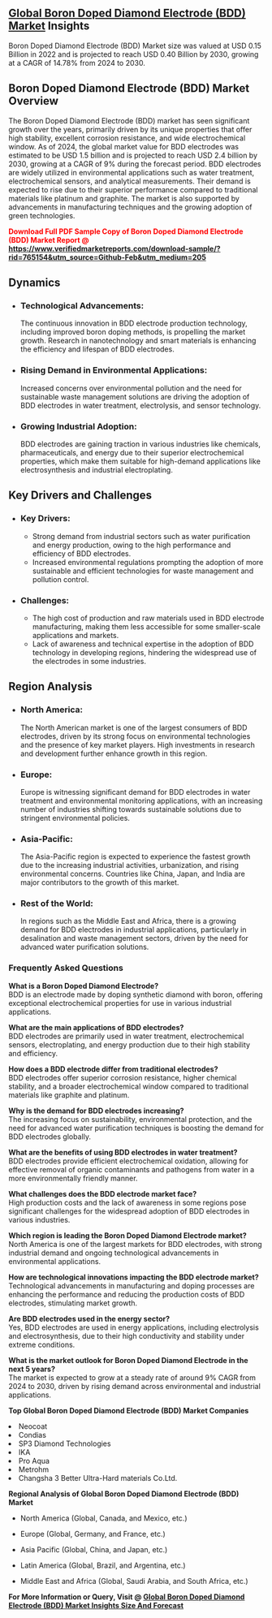 <h2><a href="https://www.verifiedmarketreports.com/download-sample/?rid=765154&amp;utm_source=Github&amp;utm_medium=205" target="_blank">Global Boron Doped Diamond Electrode (BDD) Market</a> Insights</h2><p>Boron Doped Diamond Electrode (BDD) Market size was valued at USD 0.15 Billion in 2022 and is projected to reach USD 0.40 Billion by 2030, growing at a CAGR of 14.78% from 2024 to 2030.</p><p> <h2>Boron Doped Diamond Electrode (BDD) Market Overview</h2> <p>The Boron Doped Diamond Electrode (BDD) market has seen significant growth over the years, primarily driven by its unique properties that offer high stability, excellent corrosion resistance, and wide electrochemical window. As of 2024, the global market value for BDD electrodes was estimated to be USD 1.5 billion and is projected to reach USD 2.4 billion by 2030, growing at a CAGR of 9% during the forecast period. BDD electrodes are widely utilized in environmental applications such as water treatment, electrochemical sensors, and analytical measurements. Their demand is expected to rise due to their superior performance compared to traditional materials like platinum and graphite. The market is also supported by advancements in manufacturing techniques and the growing adoption of green technologies. </p> <p><strong><p><span class=""><span style="color: #ff0000;"><strong>Download Full PDF Sample Copy of Boron Doped Diamond Electrode (BDD) Market Report</strong> @ </span><a href="https://www.verifiedmarketreports.com/download-sample/?rid=765154&amp;utm_source=Github-Feb&amp;utm_medium=205" target="_blank">https://www.verifiedmarketreports.com/download-sample/?rid=765154&amp;utm_source=Github-Feb&amp;utm_medium=205</a></span></p></strong></p> <h2>Dynamics</h2> <ul> <li><h3>Technological Advancements:</h3> The continuous innovation in BDD electrode production technology, including improved boron doping methods, is propelling the market growth. Research in nanotechnology and smart materials is enhancing the efficiency and lifespan of BDD electrodes.</li> <li><h3>Rising Demand in Environmental Applications:</h3> Increased concerns over environmental pollution and the need for sustainable waste management solutions are driving the adoption of BDD electrodes in water treatment, electrolysis, and sensor technology.</li> <li><h3>Growing Industrial Adoption:</h3> BDD electrodes are gaining traction in various industries like chemicals, pharmaceuticals, and energy due to their superior electrochemical properties, which make them suitable for high-demand applications like electrosynthesis and industrial electroplating.</li> </ul> <h2>Key Drivers and Challenges</h2> <ul> <li><h3>Key Drivers:</h3> <ul> <li>Strong demand from industrial sectors such as water purification and energy production, owing to the high performance and efficiency of BDD electrodes.</li> <li>Increased environmental regulations prompting the adoption of more sustainable and efficient technologies for waste management and pollution control.</li> </ul> </li> <li><h3>Challenges:</h3> <ul> <li>The high cost of production and raw materials used in BDD electrode manufacturing, making them less accessible for some smaller-scale applications and markets.</li> <li>Lack of awareness and technical expertise in the adoption of BDD technology in developing regions, hindering the widespread use of the electrodes in some industries.</li> </ul> </li> </ul> <h2>Region Analysis</h2> <ul> <li><h3>North America:</h3> The North American market is one of the largest consumers of BDD electrodes, driven by its strong focus on environmental technologies and the presence of key market players. High investments in research and development further enhance growth in this region.</li> <li><h3>Europe:</h3> Europe is witnessing significant demand for BDD electrodes in water treatment and environmental monitoring applications, with an increasing number of industries shifting towards sustainable solutions due to stringent environmental policies.</li> <li><h3>Asia-Pacific:</h3> The Asia-Pacific region is expected to experience the fastest growth due to the increasing industrial activities, urbanization, and rising environmental concerns. Countries like China, Japan, and India are major contributors to the growth of this market.</li> <li><h3>Rest of the World:</h3> In regions such as the Middle East and Africa, there is a growing demand for BDD electrodes in industrial applications, particularly in desalination and waste management sectors, driven by the need for advanced water purification solutions.</li> </ul> <h3>Frequently Asked Questions</h3> <p><strong>What is a Boron Doped Diamond Electrode?</strong><br>BDD is an electrode made by doping synthetic diamond with boron, offering exceptional electrochemical properties for use in various industrial applications.</p> <p><strong>What are the main applications of BDD electrodes?</strong><br>BDD electrodes are primarily used in water treatment, electrochemical sensors, electroplating, and energy production due to their high stability and efficiency.</p> <p><strong>How does a BDD electrode differ from traditional electrodes?</strong><br>BDD electrodes offer superior corrosion resistance, higher chemical stability, and a broader electrochemical window compared to traditional materials like graphite and platinum.</p> <p><strong>Why is the demand for BDD electrodes increasing?</strong><br>The increasing focus on sustainability, environmental protection, and the need for advanced water purification techniques is boosting the demand for BDD electrodes globally.</p> <p><strong>What are the benefits of using BDD electrodes in water treatment?</strong><br>BDD electrodes provide efficient electrochemical oxidation, allowing for effective removal of organic contaminants and pathogens from water in a more environmentally friendly manner.</p> <p><strong>What challenges does the BDD electrode market face?</strong><br>High production costs and the lack of awareness in some regions pose significant challenges for the widespread adoption of BDD electrodes in various industries.</p> <p><strong>Which region is leading the Boron Doped Diamond Electrode market?</strong><br>North America is one of the largest markets for BDD electrodes, with strong industrial demand and ongoing technological advancements in environmental applications.</p> <p><strong>How are technological innovations impacting the BDD electrode market?</strong><br>Technological advancements in manufacturing and doping processes are enhancing the performance and reducing the production costs of BDD electrodes, stimulating market growth.</p> <p><strong>Are BDD electrodes used in the energy sector?</strong><br>Yes, BDD electrodes are used in energy applications, including electrolysis and electrosynthesis, due to their high conductivity and stability under extreme conditions.</p> <p><strong>What is the market outlook for Boron Doped Diamond Electrode in the next 5 years?</strong><br>The market is expected to grow at a steady rate of around 9% CAGR from 2024 to 2030, driven by rising demand across environmental and industrial applications.</p> </p><p><strong>Top Global Boron Doped Diamond Electrode (BDD) Market Companies</strong></p><div data-test-id=""><p><li>Neocoat</li><li> Condias</li><li> SP3 Diamond Technologies</li><li> IKA</li><li> Pro Aqua</li><li> Metrohm</li><li> Changsha 3 Better Ultra-Hard materials Co.Ltd.</li></p><div><strong>Regional Analysis of&nbsp;Global Boron Doped Diamond Electrode (BDD) Market</strong></div><ul><li dir="ltr"><p dir="ltr">North America&nbsp;(Global, Canada, and Mexico, etc.)</p></li><li dir="ltr"><p dir="ltr">Europe (Global, Germany, and France, etc.)</p></li><li dir="ltr"><p dir="ltr">Asia Pacific&nbsp;(Global, China, and Japan, etc.)</p></li><li dir="ltr"><p dir="ltr">Latin America&nbsp;(Global, Brazil, and Argentina, etc.)</p></li><li dir="ltr">Middle East and Africa&nbsp;(Global, Saudi Arabia, and South Africa, etc.)</li></ul><p><strong>For More Information or Query, Visit @&nbsp;</strong><strong><a href="https://www.verifiedmarketreports.com/product/boron-doped-diamond-electrode-bdd-market/?utm_source=Github&amp;utm_medium=205" target="_blank">Global Boron Doped Diamond Electrode (BDD) Market Insights Size And Forecast</a></strong></p></div>
